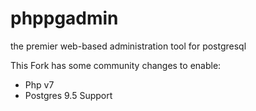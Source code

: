 # phppgadmin
the premier web-based administration tool for postgresql

This Fork has some community changes to enable:
- Php v7 
- Postgres 9.5 Support

